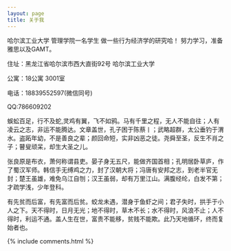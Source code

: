```yaml
---
layout: page
title: 关于我 
---
```

<p>哈尔滨工业大学 管理学院一名学生 做一些行为经济学的研究哈！ 努力学习，准备雅思以及GAMT。</p>
<p>住址：黑龙江省哈尔滨市西大直街92号 哈尔滨工业大学</p>
<p>公寓：18公寓 3001室</p>
<p>电话：18839552597(微信同号)</p>
<p>QQ:786609202</p>


<p>蜈蚣百足，行不及蛇,灵鸡有翼，飞不如鸦。马有千里之程，无人不能自往；人有凌云之志，非运不能腾达。文章盖世，孔子困于陈蔡丨；武略超群，太公垂钓于渭水。盗跖年幼，不是善良之辈；颜回命短，实非凶恶之徒。尧舜至圣，反生不肖之子；瞽叟顽呆，却生大圣之儿。</p>
      
<p>张良原是布衣，萧何称谓县吏。晏子身无五尺，能做齐国首相；孔明居卧草庐，作了蜀汉军师。韩信手无缚鸡之力，封了汉朝大将；冯唐有安邦之志，到老半官无封；楚王虽雄，难免乌江自刎；汉王虽弱，却有万里江山。满腹经纶，白发不第；才疏学浅，少年登科。</p>

<p>有先贫而后富，有先富而后贫。蛟龙未遇，潜身于鱼虾之间；君子失时，拱手于小人之下。天不得时，日月无光；地不得时，草木不长；水不得时，风浪不止；人不得时，利运不通。盖人生在世，富贵不能移，贫贱不能欺。此乃天地循环，终而复始者也。</p>

{% include comments.html %}

